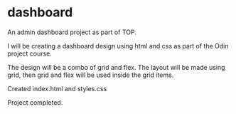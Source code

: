 # dashboard
An admin dashboard project as part of TOP.

I will be creating a dashboard design using html and css as part of the Odin project course. 

The design will be a combo of grid and flex.
The layout will be made using grid, then grid and flex will be used inside the grid items.

Created index.html and styles.css

Project completed.